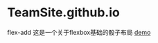 # TeamSite.github.io
 flex-add
这是一个关于flexbox基础的骰子布局
 [demo](http://kathyjune.github.io/TeamSite.github.io/home.html)   
